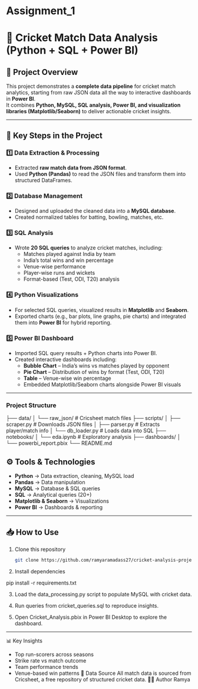 # Assignment_1

# 🏏 Cricket Match Data Analysis (Python + SQL + Power BI)

## 📌 Project Overview
This project demonstrates a **complete data pipeline** for cricket match analytics, starting from raw JSON data all the way to interactive dashboards in **Power BI**.  
It combines **Python, MySQL, SQL analysis, Power BI, and visualization libraries (Matplotlib/Seaborn)** to deliver actionable cricket insights.

---

## 🔑 Key Steps in the Project

### 1️⃣ Data Extraction & Processing
- Extracted **raw match data from JSON format**.  
- Used **Python (Pandas)** to read the JSON files and transform them into structured DataFrames.  

### 2️⃣ Database Management
- Designed and uploaded the cleaned data into a **MySQL database**.  
- Created normalized tables for batting, bowling, matches, etc.

### 3️⃣ SQL Analysis
- Wrote **20 SQL queries** to analyze cricket matches, including:  
  - Matches played against India by team  
  - India’s total wins and win percentage  
  - Venue-wise performance  
  - Player-wise runs and wickets  
  - Format-based (Test, ODI, T20) analysis  

### 4️⃣ Python Visualizations
- For selected SQL queries, visualized results in **Matplotlib** and **Seaborn**.  
- Exported charts (e.g., bar plots, line graphs, pie charts) and integrated them into **Power BI** for hybrid reporting.

### 5️⃣ Power BI Dashboard
- Imported SQL query results + Python charts into Power BI.  
- Created interactive dashboards including:  
  - **Bubble Chart** – India’s wins vs matches played by opponent  
  - **Pie Chart** – Distribution of wins by format (Test, ODI, T20)  
  - **Table** – Venue-wise win percentage  
  - Embedded Matplotlib/Seaborn charts alongside Power BI visuals  

---

### Project Structure

├── data/
│   └── raw_json/         # Cricsheet match files
├── scripts/
│   ├── scraper.py        # Downloads JSON files
│   ├── parser.py         # Extracts player/match info
│   └── db_loader.py      # Loads data into SQL
├── notebooks/
│   └── eda.ipynb         # Exploratory analysis
├── dashboards/
│   └── powerbi_report.pbix
└── README.md




## ⚙️ Tools & Technologies
- **Python** → Data extraction, cleaning, MySQL load  
- **Pandas** → Data manipulation  
- **MySQL** → Database & SQL queries  
- **SQL** → Analytical queries (20+)  
- **Matplotlib & Seaborn** → Visualizations  
- **Power BI** → Dashboards & reporting  

---

## 📥 How to Use
1. Clone this repository  
   ```bash
   git clone https://github.com/ramyaramadass27/cricket-analysis-project.git

2. Install dependencies

pip install -r requirements.txt


3. Load the data_processing.py script to populate MySQL with cricket data.


4. Run queries from cricket_queries.sql to reproduce insights.


5. Open Cricket_Analysis.pbix in Power BI Desktop to explore the dashboard.




---
📊 Key Insights
- Top run-scorers across seasons
- Strike rate vs match outcome
- Team performance trends
- Venue-based win patterns
📎 Data Source
All match data is sourced from Cricsheet, a free repository of structured cricket data.
🙋‍♀️ Author
Ramya

